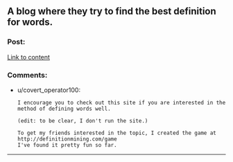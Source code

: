 ## A blog where they try to find the best definition for words.

### Post:

[Link to content](https://definitionmining.com/index.php/2017/08/21/rational/)

### Comments:

- u/covert_operator100:
  ```
  I encourage you to check out this site if you are interested in the method of defining words well.

  (edit: to be clear, I don't run the site.)

  To get my friends interested in the topic, I created the game at http://definitionmining.com/game  
  I've found it pretty fun so far.
  ```

---


